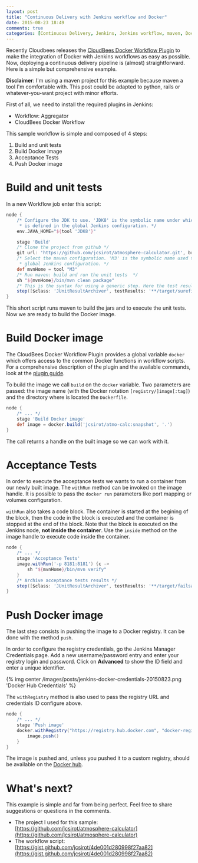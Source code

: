 ```yaml
---
layout: post
title: "Continuous Delivery with Jenkins workflow and Docker"
date: 2015-08-23 18:49
comments: true
categories: [Continuous Delivery, Jenkins, Jenkins workflow, maven, Docker, devops, test, en]
---
```


Recently Cloudbees releases the [CloudBees Docker Workflow Plugin](https://wiki.jenkins-ci.org/display/JENKINS/CloudBees+Docker+Workflow+Plugin) to make the integration of Docker with Jenkins workflows as easy as possible. Now, deploying a continuous delivery pipeline is (almost) straightforward. Here is a simple but comprehensive example.

<!-- more -->

__Disclaimer__: I'm using a maven project for this example because maven a tool I'm comfortable with. This post could be adapted to python, rails or whatever-you-want project with minor efforts.

First of all, we need to install the required plugins in Jenkins:

- Workflow: Aggregator
- CloudBees Docker Workflow

This sample workflow is simple and composed of 4 steps:

1. Build and unit tests
2. Build Docker image
3. Acceptance Tests
4. Push Docker image

Build and unit tests
====================

In a new Workflow job enter this script:

```groovy
node {
    /* Configure the JDK to use. 'JDK8' is the symbolic name under which the JDK
     * is defined in the global Jenkins configuration. */
    env.JAVA_HOME="${tool 'JDK8'}"

    stage 'Build'
    /* Clone the project from github */
    git url: 'https://github.com/jcsirot/atmosphere-calculator.git', branch: '0.1.0'
    /* Select the maven configuration. 'M3' is the symbolic name used the
     * global Jenkins configuration. */
    def mvnHome = tool "M3"
    /* Run maven: build and run the unit tests  */
    sh "${mvnHome}/bin/mvn clean package"
    /* This is the syntax for using a generic step. Here the test results are archived. */
    step([$class: 'JUnitResultArchiver', testResults: '**/target/surefire-reports/TEST-*.xml'])
}
```

This short script runs maven to build the jars and to execute the unit tests. Now we are ready to build the Docker image.

Build Docker image
==================

The CloudBees Docker Workflow Plugin provides a global variable `docker` which offers access to the common Docker functions in workflow scripts. For a comprehensive description of the plugin and the available commands, look at the [plugin guide](http://documentation.cloudbees.com/docs/cje-user-guide/docker-workflow.html).

To build the image we call `build` on the `docker` variable. Two parameters are passed: the image name (with the Docker notation `[registry/]image[:tag]`) and the directory where is located the `Dockerfile`.

```groovy
node {
    /* ... */
    stage 'Build Docker image'
    def image = docker.build('jcsirot/atmo-calc:snapshot', '.')
}
```

The call returns a handle on the built image so we can work with it.

Acceptance Tests
================

In order to execute the acceptance tests we wants to run a container from our newly built image. The `withRun` method can be invoked on the image handle. It is possible to pass the `docker run` parameters like port mapping or volumes configuration.

`withRun` also takes a code block. The container is started at the begining of the block, then the code in the block is executed and the container is stopped at the end of the block. Note that the block is executed on the Jenkins node, __not inside the container__. Use the `inside` method on the image handle to execute code inside the container.

```groovy
node {
    /* ... */
    stage 'Acceptance Tests'
    image.withRun('-p 8181:8181') {c ->
        sh "${mvnHome}/bin/mvn verify"
    }
    /* Archive acceptance tests results */
    step([$class: 'JUnitResultArchiver', testResults: '**/target/failsafe-reports/TEST-*.xml'])
}
```

Push Docker image
=================

The last step consists in pushing the image to a Docker registry. It can be done with the method `push`.

In order to configure the registry credentials, go the Jenkins Manager Credentials page. Add a new username/password entry and enter your registry login and password. Click on __Advanced__ to show the ID field and enter a unique identifier.

{% img center /images/posts/jenkins-docker-credentials-20150823.png 'Docker Hub Credentials' %}

The `withRegistry` method is also used to pass the registry URL and credentials ID configure above.

```groovy
node {
    /* ... */
    stage 'Push image'
    docker.withRegistry("https://registry.hub.docker.com", "docker-registry") {
        image.push()
    }
}
```

The image is pushed and, unless you pushed it to a custom registry, should be available on the [Docker hub](https://hub.docker.com/).

What's next?
============

This example is simple and far from being perfect. Feel free to share suggestions or questions in the comments.

- The project I used for this sample: [https://github.com/jcsirot/atmosphere-calculator](https://github.com/jcsirot/atmosphere-calculator)
- The workflow script: [https://gist.github.com/jcsirot/4de001d280998f27aa82](https://gist.github.com/jcsirot/4de001d280998f27aa82)
